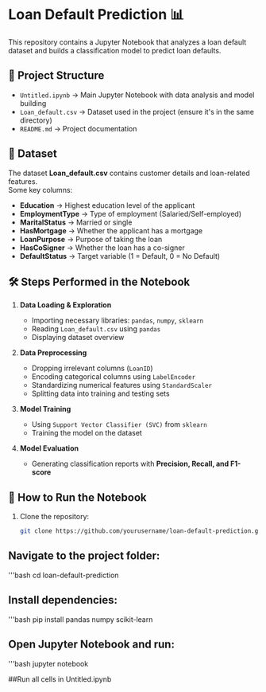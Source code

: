 # Loan Default Prediction 📊

This repository contains a Jupyter Notebook that analyzes a loan default dataset and builds a classification model to predict loan defaults.

## 📂 Project Structure
- `Untitled.ipynb` → Main Jupyter Notebook with data analysis and model building  
- `Loan_default.csv` → Dataset used in the project (ensure it's in the same directory)  
- `README.md` → Project documentation  

## 📜 Dataset
The dataset **Loan_default.csv** contains customer details and loan-related features.  
Some key columns:
- **Education** → Highest education level of the applicant  
- **EmploymentType** → Type of employment (Salaried/Self-employed)  
- **MaritalStatus** → Married or single  
- **HasMortgage** → Whether the applicant has a mortgage  
- **LoanPurpose** → Purpose of taking the loan  
- **HasCoSigner** → Whether the loan has a co-signer  
- **DefaultStatus** → Target variable (1 = Default, 0 = No Default)  

## 🛠 Steps Performed in the Notebook
1. **Data Loading & Exploration**
   - Importing necessary libraries: `pandas`, `numpy`, `sklearn`
   - Reading `Loan_default.csv` using `pandas`
   - Displaying dataset overview  

2. **Data Preprocessing**
   - Dropping irrelevant columns (`LoanID`)
   - Encoding categorical columns using `LabelEncoder`
   - Standardizing numerical features using `StandardScaler`
   - Splitting data into training and testing sets  

3. **Model Training**
   - Using `Support Vector Classifier (SVC)` from `sklearn`
   - Training the model on the dataset  

4. **Model Evaluation**
   - Generating classification reports with **Precision, Recall, and F1-score**  

## 🚀 How to Run the Notebook
1. Clone the repository:  
   ```bash
   git clone https://github.com/yourusername/loan-default-prediction.git

## Navigate to the project folder:
'''bash
 cd loan-default-prediction

## Install dependencies:
'''bash
pip install pandas numpy scikit-learn

## Open Jupyter Notebook and run:
'''bash
jupyter notebook

##Run all cells in Untitled.ipynb
